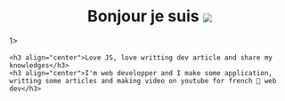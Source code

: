 <h1 align="center">Bonjour je suis <img align="center" src="https://readme-typing-svg.herokuapp.com?duration=2000&color=FF0000&center=true&vCenter=true&lines=Lucas+Besnard;developpeur+fullstack;symfony+for+life"></h1>
1>

<!-- Intro -->

<p style="margin: 15px;" align="center">
    
    <h3 align="center">Love JS, love writting dev article and share my knowledges</h3>
    <h3 align="center">I'm web developper and I make some application, writting some articles and making video on youtube for french 🥖 web dev</h3>
</p>


